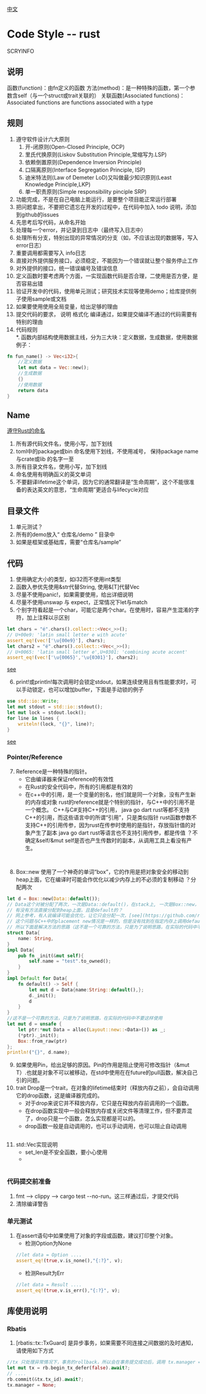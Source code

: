 [中文](./codestyle_rust-cn.md)

# Code Style -- rust

SCRYINFO

## 说明

函数(function)：由fn定义的函数 方法(method)：是一种特殊的函数，第一个参数含self（与一个struct或trait关联的） 关联函数(Associated functions)：Associated functions
are functions associated with a type

## 规则

1. 遵守软件设计六大原则
    1. 开-闭原则(Open-Closed Principle, OCP)
    2. 里氏代换原则(Liskov Substitution Principle,常缩写为.LSP)
    3. 依赖倒置原则(Dependence Inversion Principle)
    4. 口隔离原则(Interface Segregation Principle, ISP)
    5. 迪米特法则(Law of Demeter LoD)又叫做最少知识原则(Least Knowledge Principle,LKP)
    6. 单一职责原则(Simple responsibility pinciple SRP)
2. 功能完成，不是在自己电脑上能运行，是要整个项目能正常运行部署
3. 把问题拿出，不要把它遗忘在开发的过程中，在代码中加入 todo 说明，添加到github的issues
4. 先思考后写代码，从命名开始
5. 处理每一个error，并记录到日志中（最终写入日志中）
6. 处理所有分支，特别出现的异常情况的分支（如，不应该出现的数据等，写入error日志）
7. 重要调用都需要写入 info日志
8. 直接对外提供服务接口，必须稳定，不能因为一个错误就让整个服务停止工作
9. 对外提供的接口，统一错误编号及错误信息
10. 定义函数时要考虑两个方面，一实现函数代码是否合理，二使用是否方便，是否容易出错
11. 验证开发中的代码，使用单元测试；研究技术实现等使用demo；给库提供例子使用sample或文档
12. 如果要使用使用全局变量，给出足够的理由
13. 提交代码的要求， 说明 格式化 编译通过，如果提交编译不通过的代码需要有特别的理由
14. 代码规则    
    *. 函数内部结构使用数据主线，分为三大块：定义数据，生成数据，使用数据 例子：
   ```rust
   fn fun_name() -> Vec<i32>{
       //定义数据
       let mut data = Vec::new();
       //生成数据
       {}
       //使用数据
       return data
   }
   ```

## Name

[遵守Rust的命名](https://rust-lang.github.io/api-guidelines/naming.html)

1. 所有源代码文件名，使用小写，加下划线
2. toml中的package或bin 命名使用下划线，不使用减号， 保持package name 与crate或lib 的名字一至
2. 所有目录文件名，使用小写，加下划线
3. 命名使用有明确函义的英文单词
4. 不要翻译lifetime这个单词，因为它的通常翻译是“生命周期”，这个不能很准备的表达英文的意思，“生命周期”更适合与lifecycle对应

## 目录文件

1. 单元测试？
2. 所有的demo放入“ 仓库名/demo ” 目录中
3. 如果是框架或基础库，需要“仓库名/sample”

## 代码

1. 使用确定大小的类型，如i32而不使用int类型
2. 函数入参优先使用&str代替String, 使用&[T]代替Vec
3. 尽量不使用panic!，如果需要使用，给出详细说明
4. 尽量不使用unswap 与 expect，正常情况下let与match
5. 个别字符看起是一个char，可能它是两个char。在使用时，容易产生混淆的字符，加上注释以示区别

```rust
let chars = "é".chars().collect::<Vec<_>>();
// U+00e9: 'latin small letter e with acute'
assert_eq!(vec!['\u{00e9}'], chars);
let chars2 = "é".chars().collect::<Vec<_>>();
// U+0065: 'latin small letter e',U+0301: 'combining acute accent'
assert_eq!(vec!['\u{0065}','\u{0301}'], chars2);
```

[see](https://doc.rust-lang.org/stable/std/primitive.char.html)

6. print!或println!每次调用时会锁定stdout，如果连续使用且有性能要求时，可以手动锁定，也可以增加buffer，下面是手动锁的例子

```rust
use std::io::Write;
let mut stdout = std::io::stdout();
let mut lock = stdout.lock();
for line in lines {
    writeln!(lock, "{}", line)?;
}
```

[see](https://poly000.github.io/perf-book-zh/io_zh.html)

### Pointer/Reference

7. Reference是一种特殊的指针。
    * 它由编译器来保证reference的有效性
    * 在Rust的安全代码中，所有的引用都是有效的
    * 在c++中的引用，是一个变量的别名，他们就是同一个对象，没有产生新的内存或对象 rust的reference就是个特别的指针，与C++中的引用不是一个概念。 C++与C#支持C++的引用， java go dart
      rust等都不支持C++的引用，而这些语言中的所谓“引用”，只是类似指针 rust函数参数不支持C++的引用传参，因为rust在传参时使用的是指针，存放指针值的对象产生了副本 java go dart
      rust等语言也不支持引用传参，都是传值 ？不确定&self/&mut self是否也产生传数时的副本，从调用工具上看没有产生。

```rust

```

```C++

```

8. Box::new 使用了一个神奇的单词“box”，它的作用是把对象安全的移动到heap上面，它在编译时可能会作优化以减少内存上的不必须的复制移动 ？分配两次

```rust
let d = Box::new(Data::default());
// Data这个对被分配了两次，一次是Data::default()，在stack上, 一次是Box::new，在heap
// 有没有方法直接分配到heap上面，且是default的？
// 网上参考，有人说编译可能会优化，让它只会分配一次，[see](https://github.com/rust-lang/rust/issues/53827)，[see2](https://stackoverflow.com/questions/31502597/do-values-in-return-position-always-get-allocated-in-the-parents-stack-frame-or/31506225#31506225)
// 这个问题与C++中的placement new情况是一样的，但是没有找到在指定内存上调用default的方法，分析default的返回值是一个对象，没有转入参数的地方，它只产生一个对象，而不能在一个对象上运行。
// 所以下面是解决方法的思路（这不是一个可靠的方法，只是为了说明思路，在实际的代码中不要这样使用）
struct Data{
    name: String,
}
impl Data{
    pub fn _init(&mut self){
        self.name = "test".to_owned();
    }
}
impl Default for Data{
    fn default() -> Self {
        let mut d = Data{name:String::default(),};
        d._init();
        d
    }
}
//这不是一个可靠的方法，只是为了说明思路，在实际的代码中不要这样使用
let mut d = unsafe {
    let ptr:*mut Data = alloc(Layout::new::<Data>()) as _;
    (*ptr)._init();
    Box::from_raw(ptr)
};
println!("{}", d.name);
```

9. 如果使用Pin<T>，给出足够的原因。Pin的作用是阻止使用可修改指针（&mut T）.也就是对象不可以被移动，在std中使用在在future的pull函数，解决自己引的问题。
10. trait Drop是一个trait，在对象的lifetime结束时（释放内存之前），会自动调用它的drop函数，这是编译器完成的。
    * 对于drop来说它并不释放内存，它只是在释放内存前调用的一个函数。
    * 在drop函数实现中一般会释放内存或关闭文件等清理工作，但不要弄混了，drop只是一个函数，怎么实现都是可以的。
    * drop函数一般是自动调用的，也可以手动调用，也可以阻止自动调用

```rust

```

11. std::Vec实现说明
    * set_len是不安全函数，要小心使用
    *

```rust

```

### 代码提交前准备

1. fmt --> clippy --> cargo test --no-run。这三样通过后，才提交代码
2. 清除编译警告

### 单元测试

1. 在assert语句中如果使用了对象的字段或函数，建议打印整个对象。
    * 检测Option为None
    ```rust
    //let data = Option ....
    assert_eq!(true,v.is_none(),"{:?}", v);
    ```
    * 检测Result为Err
    ```rust
    //let data = Result ....
    assert_eq!(true,v.is_err(),"{:?}", v);
    ```

## 库使用说明

### Rbatis

1. [rbatis::tx::TxGuard] 是异步事务，如果需要不同连接之间数据的及时通知，请使用如下方式

```rust
//tx 只处理异常情况下，事务的rollback，所以会在事务提交成功后，调用 tx.manager = None; 阻止 [rbatis::tx::TxGuard]再管理事务
let mut tx = rb.begin_tx_defer(false).await?;
// .... 
rb.commit(&tx.tx_id).await?;
tx.manager = None;
```
